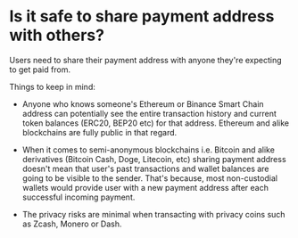 # Is it safe to share payment address with others?

Users need to share their payment address with anyone they're expecting to get paid from.

Things to keep in mind:

- Anyone who knows someone's Ethereum or Binance Smart Chain address can potentially see the entire transaction history and current token balances (ERC20, BEP20 etc) for that address. Ethereum and alike blockchains are fully public in that regard.

- When it comes to semi-anonymous blockchains i.e. Bitcoin and alike derivatives (Bitcoin Cash, Doge, Litecoin, etc) sharing payment address doesn't mean that user's past transactions and wallet balances are going to be visible to the sender. That's because, most non-custodial wallets would provide user with a new payment address after each successful incoming payment.

- The privacy risks are minimal when transacting with privacy coins such as Zcash, Monero or Dash.